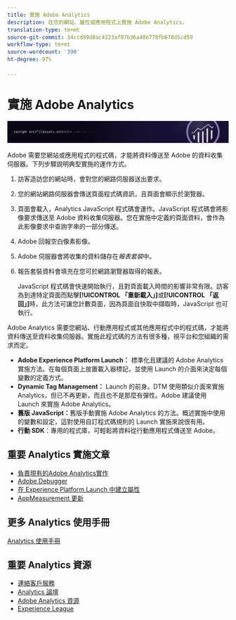 ```yaml
---
title: 實施 Adobe Analytics
description: 在您的網站、屬性或應用程式上實施 Adobe Analytics。
translation-type: tm+mt
source-git-commit: 34ccd89d0ac4223af87b36a48e778fb678d5cd59
workflow-type: tm+mt
source-wordcount: '390'
ht-degree: 97%

---
```



# 實施 Adobe Analytics

![橫幅](../../assets/doc_banner_implement.png)

Adobe 需要您網站或應用程式的程式碼，才能將資料傳送至 Adobe 的資料收集伺服器。下列步驟說明典型實施的運作方式。

1. 訪客造訪您的網站時，會對您的網路伺服器送出要求。
2. 您的網站網路伺服器會傳送頁面程式碼資訊，且頁面會顯示於瀏覽器。
3. 頁面會載入，Analytics JavaScript 程式碼會運作。JavaScript 程式碼會將影像要求傳送至 Adobe 資料收集伺服器。您在實施中定義的頁面資料，會作為此影像要求中查詢字串的一部分傳送。

4. Adobe 回報空白像素影像。
5. Adobe 伺服器會將收集的資料儲存在&#x200B;*報表套裝*&#x200B;中。
6. 報告套裝資料會填充在您可於網路瀏覽器取得的報表。

   JavaScript 程式碼會快速開始執行，且對頁面載入時間的影響非常有限。訪客為到達特定頁面而點擊&#x200B;**[!UICONTROL 「重新載入」]**&#x200B;或&#x200B;**[!UICONTROL 「返回」]**&#x200B;時，此方法可讓您計數頁面，因為頁面自快取中擷取時，JavaScript 也可執行。

Adobe Analytics 需要您網站、行動應用程式或其他應用程式中的程式碼，才能將資料傳送至資料收集伺服器。實施此程式碼的方法有很多種，視平台和您組織的需求而定。

* **Adobe Experience Platform Launch：** 標準化且建議的 Adobe Analytics 實施方法。在每個頁面上放置載入器標記，並使用 Launch 的介面來決定每個變數的定義方式。
* **Dynamic Tag Management：** Launch 的前身。DTM 使用類似介面來實施 Analytics，但已不再更新，而且也不是那麼有彈性。Adobe 建議使用 Launch 來實施 Adobe Analytics。
* **舊版 JavaScript：**&#x200B;舊版手動實施 Adobe Analytics 的方法。概述實施中使用的變數和設定，這對使用自訂程式碼規則的 Launch 實施來說很有用。
* **行動 SDK**：專用的程式庫，可輕鬆將資料從行動應用程式傳送至 Adobe。

## 重要 Analytics 實施文章

* [負責現有的Adobe Analytics實作](/help/implement/prepare/existing-implementation.md)
* [Adobe Debugger](validate/debugger.md)
* [在 Experience Platform Launch 中建立屬性](launch/create-analytics-property.md)
* [AppMeasurement 更新](appmeasurement-updates.md)

## 更多 Analytics 使用手冊

[Analytics 使用手冊](/help/landing/home.md)

## 重要 Analytics 資源

* [連絡客戶服務](https://helpx.adobe.com/tw/contact/enterprise-support.ec.html)
* [Analytics 論壇](https://forums.adobe.com/community/experience-cloud/analytics-cloud/analytics)
* [Adobe Analytics 資源](https://forums.adobe.com/message/10660755)
* [Experience League](https://landing.adobe.com/experience-league/)

